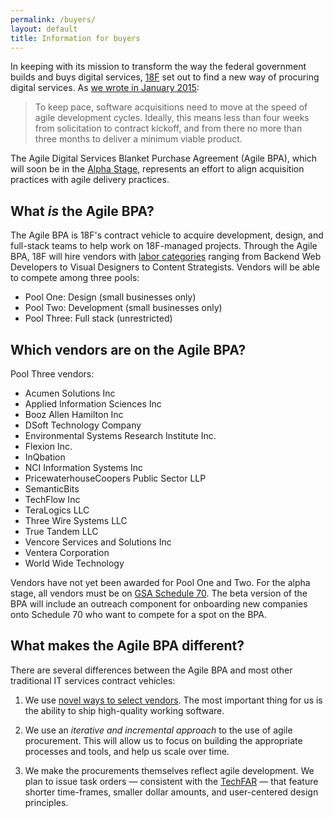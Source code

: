 ```yaml
---
permalink: /buyers/
layout: default
title: Information for buyers
---
```

In keeping with its mission to transform the way the federal government builds and buys digital services, [18F](https://18f.gsa.gov) set out to find a new way of procuring digital services. As [we wrote in January 2015](https://18f.gsa.gov/2015/01/08/creating-a-federal-marketplace-for-agile-delivery-services/):

> To keep pace, software acquisitions need to move at the speed of agile development cycles. Ideally, this means less than four weeks from solicitation to contract kickoff, and from there no more than three months to deliver a minimum viable product.

The Agile Digital Services Blanket Purchase Agreement (Agile BPA), which will soon be in the [Alpha Stage](https://18f.gsa.gov/dashboard/stages/), represents an effort to align acquisition practices with agile delivery practices.

## What *is* the Agile BPA?

The Agile BPA is 18F's contract vehicle to acquire development, design, and full-stack teams to help work on 18F-managed projects. Through the Agile BPA, 18F will hire vendors with [labor categories](https://pages.18f.gov/agile-labor-categories/) ranging from Backend Web Developers to Visual Designers to Content Strategists. Vendors will be able to compete among three pools:

-  Pool One: Design (small businesses only)
-  Pool Two: Development (small businesses only)
-  Pool Three: Full stack (unrestricted)

## Which vendors are on the Agile BPA?

Pool Three vendors:

* Acumen Solutions Inc
* Applied Information Sciences Inc
* Booz Allen Hamilton Inc
* DSoft Technology Company
* Environmental Systems Research Institute Inc.
* Flexion Inc.
* InQbation
* NCI Information Systems Inc
* PricewaterhouseCoopers Public Sector LLP
* SemanticBits
* TechFlow Inc
* TeraLogics LLC
* Three Wire Systems LLC
* True Tandem LLC
* Vencore Services and Solutions Inc
* Ventera Corporation
* World Wide Technology

Vendors have not yet been awarded for Pool One and Two. For the alpha stage, all vendors must be on [GSA Schedule 70](http://gsa.gov/schedule70). The beta version of the BPA will include an outreach component for onboarding new companies onto Schedule 70 who want to compete for a spot on the BPA.

## What makes the Agile BPA different?

There are several differences between the Agile BPA and most other traditional IT services contract vehicles:

1. We use [novel ways to select vendors](https://18f.gsa.gov/2015/04/23/coming-soon-the-agile-delivery-services-soliciatation/). The most important thing for us is the ability to ship high-quality working software.

2. We use an *iterative and incremental approach* to the use of agile procurement. This will allow us to focus on building the appropriate processes and tools, and help us scale over time.

3. We make the procurements themselves reflect agile development. We plan to issue task orders — consistent with the [TechFAR](https://github.com/WhiteHouse/playbook/blob/gh-pages/_includes/techfar-online.md) — that feature shorter time-frames, smaller dollar amounts, and user-centered design principles.
